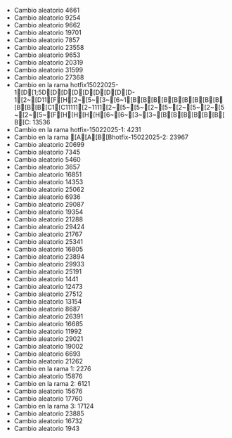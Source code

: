 - Cambio aleatorio 4661
- Cambio aleatorio 9254
- Cambio aleatorio 9662
- Cambio aleatorio 19701
- Cambio aleatorio 7857
- Cambio aleatorio 23558
- Cambio aleatorio 9653
- Cambio aleatorio 20319
- Cambio aleatorio 31599
- Cambio aleatorio 27368
- Cambio en la rama hotfix15022025-1[D[1;5D[D[D[D[D[D[D[D[D-1[2~[D11[F[H[2~[5~[3~[6~1[B[B[B[B[B[B[B[B[B[B[B[B[C1[C11111[2~1111[2~[5~[5~[2~[5~[2~[5~[2~[5~[2~[5~[F[H[H[H[H[6~[6~[3~[3~[B[B[B[B[B[B[B[C: 13536
- Cambio en la rama hotfix-15022025-1: 4231
- Cambio en la rama [A[A[B[Bhotfix-15022025-2: 23967
- Cambio aleatorio 20699
- Cambio aleatorio 7345
- Cambio aleatorio 5460
- Cambio aleatorio 3657
- Cambio aleatorio 16851
- Cambio aleatorio 14353
- Cambio aleatorio 25062
- Cambio aleatorio 6936
- Cambio aleatorio 29087
- Cambio aleatorio 19354
- Cambio aleatorio 21288
- Cambio aleatorio 29424
- Cambio aleatorio 21767
- Cambio aleatorio 25341
- Cambio aleatorio 16805
- Cambio aleatorio 23894
- Cambio aleatorio 29933
- Cambio aleatorio 25191
- Cambio aleatorio 1441
- Cambio aleatorio 12473
- Cambio aleatorio 27512
- Cambio aleatorio 13154
- Cambio aleatorio 8687
- Cambio aleatorio 26391
- Cambio aleatorio 16685
- Cambio aleatorio 11992
- Cambio aleatorio 29021
- Cambio aleatorio 19002
- Cambio aleatorio 6693
- Cambio aleatorio 21262
- Cambio en la rama 1: 2276
- Cambio aleatorio 15876
- Cambio en la rama 2: 6121
- Cambio aleatorio 15676
- Cambio aleatorio 17760
- Cambio en la rama 3: 17124
- Cambio aleatorio 23885
- Cambio aleatorio 16732
- Cambio aleatorio 1943
